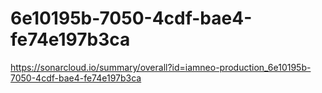 # 6e10195b-7050-4cdf-bae4-fe74e197b3ca
https://sonarcloud.io/summary/overall?id=iamneo-production_6e10195b-7050-4cdf-bae4-fe74e197b3ca

